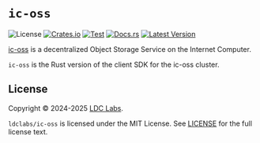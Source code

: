 # `ic-oss`
![License](https://img.shields.io/crates/l/ic-oss.svg)
[![Crates.io](https://img.shields.io/crates/d/ic-oss.svg)](https://crates.io/crates/ic-oss)
[![Test](https://github.com/ldclabs/ic-oss/actions/workflows/test.yml/badge.svg)](https://github.com/ldclabs/ic-oss/actions/workflows/test.yml)
[![Docs.rs](https://img.shields.io/docsrs/ic-oss?label=docs.rs)](https://docs.rs/ic-oss)
[![Latest Version](https://img.shields.io/crates/v/ic-oss.svg)](https://crates.io/crates/ic-oss)

[ic-oss](https://github.com/ldclabs/ic-oss) is a decentralized Object Storage Service on the Internet Computer.

`ic-oss` is the Rust version of the client SDK for the ic-oss cluster.

## License
Copyright © 2024-2025 [LDC Labs](https://github.com/ldclabs).

`ldclabs/ic-oss` is licensed under the MIT License. See [LICENSE](../../LICENSE-MIT) for the full license text.